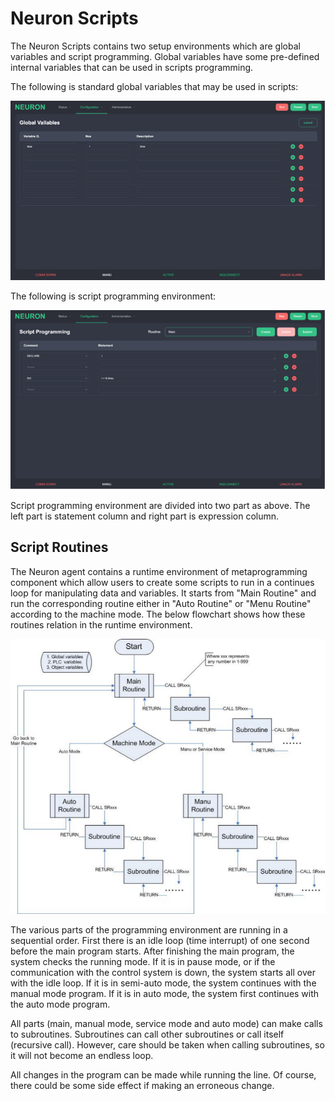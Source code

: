 # Neuron Scripts 
The Neuron Scripts contains two setup environments which are global variables and script programming. Global variables have some pre-defined internal variables that can be used in scripts programming.

The following is standard global variables that may be used in scripts:

![](./assets/2008292416.png)

The following is script programming environment:

![](./assets/2008292468.png)

Script programming environment are divided into two part as above. The left part is statement column and right part is expression column.

## Script Routines 
The Neuron agent contains a runtime environment of metaprogramming component which allow users to create some scripts to run in a continues loop for manipulating data and variables. It starts from &quot;Main Routine&quot; and run the corresponding routine either in &quot;Auto Routine&quot; or &quot;Menu Routine&quot; according to the machine mode. The below flowchart shows how these routines relation in the runtime environment.

![](./assets/2008293030.png)

The various parts of the programming environment are running in a sequential order. First there is an idle loop (time interrupt) of one second before the main program starts. After finishing the main program, the system checks the running mode. If it is in pause mode, or if the communication with the control system is down, the system starts all over with the idle loop. If it is in semi-auto mode, the system continues with the manual mode program. If it is in auto mode, the system first continues with the auto mode program.

All parts (main, manual mode, service mode and auto mode) can make calls to subroutines. Subroutines can call other subroutines or call itself (recursive call). However, care should be taken when calling subroutines, so it will not become an endless loop.

All changes in the program can be made while running the line. Of course, there could be some side effect if making an erroneous change.
